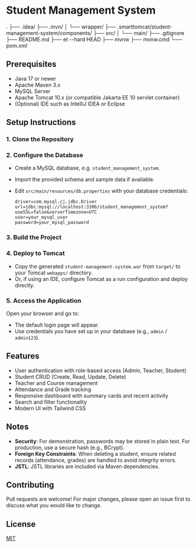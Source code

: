# Student Management System

.
├── .idea/
├── .mvn/
│   └── wrapper/
├── .smarttomcat/student-management-system/components/
├── src/
│   └── main/
├── .gitignore
├── README.md
├── et --hard HEAD
├── mvnw
├── mvnw.cmd
└── pom.xml


## Prerequisites

- Java 17 or newer
- Apache Maven 3.x
- MySQL Server
- Apache Tomcat 10.x (or compatible Jakarta EE 10 servlet container)
- (Optional) IDE such as IntelliJ IDEA or Eclipse

## Setup Instructions

### 1. Clone the Repository


### 2. Configure the Database

- Create a MySQL database, e.g. `student_management_system`.
- Import the provided schema and sample data if available.
- Edit `src/main/resources/db.properties` with your database credentials:

    ```
    driver=com.mysql.cj.jdbc.Driver
    url=jdbc:mysql://localhost:3306/student_management_system?useSSL=false&serverTimezone=UTC
    user=your_mysql_user
    password=your_mysql_password
    ```

### 3. Build the Project


### 4. Deploy to Tomcat

- Copy the generated `student-management-system.war` from `target/` to your Tomcat `webapps/` directory.
- Or, if using an IDE, configure Tomcat as a run configuration and deploy directly.

### 5. Access the Application

Open your browser and go to:


- The default login page will appear.
- Use credentials you have set up in your database (e.g., `admin` / `admin123`).

## Features

- User authentication with role-based access (Admin, Teacher, Student)
- Student CRUD (Create, Read, Update, Delete)
- Teacher and Course management
- Attendance and Grade tracking
- Responsive dashboard with summary cards and recent activity
- Search and filter functionality
- Modern UI with Tailwind CSS

## Notes

- **Security**: For demonstration, passwords may be stored in plain text. For production, use a secure hash (e.g., BCrypt).
- **Foreign Key Constraints**: When deleting a student, ensure related records (attendance, grades) are handled to avoid integrity errors.
- **JSTL**: JSTL libraries are included via Maven dependencies.

## Contributing

Pull requests are welcome! For major changes, please open an issue first to discuss what you would like to change.

## License

[MIT](LICENSE)
